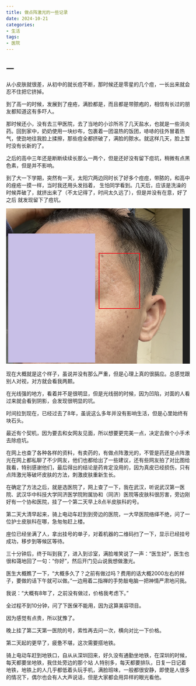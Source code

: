 ```yaml
---
title: 做点阵激光的一些记录
date: 2024-10-21
categories:
- 生活
tags:
- 医院
---
```


## 一

从小皮肤就很差，从初中的就长痘不断，那时候还是零星的几个痘，一长出来就会忍不住把它挤掉。

到了高一的时候，发展到了痤疮，满脸都是，而且都是带脓疱的，相信有长过的朋友都知道这有多吓人。

那时候还小，没有去三甲医院，去了当地的小诊所吊了几天盐水，也就是一些消炎药。回到家中，奶奶使用一块纱布，包裹着一团温热的饭团，哧哧的往外冒着热气，使劲地往我脸上揉擦，那些痘全都挤破了，满脸的脓水。就这样几天，脸上暂时没有长新的了。

之后的高中三年还是断断续续长那么一两个，但是还好没有留下痘坑，稍微有点黑色素，但是并不影响。

到了大一下学期，突然有一天，太阳穴两边同时长了好多个痘痘，带脓的，和高中的痤疮一摸一样，当时我还用头发挡着，
生怕同学看到。几天后，应该是洗澡的时候弄破了，就挤出来了（不太记得了，时间太久远了），但是并没有在意，好了之后
就发现留下了痘坑。

![alt text](/images/cn/Snipaste_2024-10-21_21-09-16.png)

现在大概就是这个样子，虽说并没有那么严重，但是心理上真的很膈应。总感觉跟别人对视，对方就会看我两颞。

在光线强的地方，看着并不是很明显，但是光线弱的时候，因为凹陷，对面的人看过来就会看到阴影，会发现很明显的坑。

时间拉到现在，已经过去了8年，虽说这么多年并没有影响生活，但是心里始终有块石头。

最近有个契机，因为要去和女网友见面，所以想要更完美一点，决定去做个小手术去除痘坑。

在网上也查了各种各样的资料，有卖药的，有做点阵激光的，不管是药还是点阵激光在网上都私聊了不少网友，他们也都给出了一些建议，还有些网友拍了对比图给我看，特别感谢他们，最后得出的结论是药肯定没用的，因为真皮已经损伤，只有点阵激光等破坏皮肤的方法，刺激皮肤重新生长。

在确定了方法之后，就是选医院了，网上查了一下，我在武汉，听说武汉第一医院、武汉华中科技大学同济医学院附属协和（同济）医院等皮肤科很厉害，旁边刚好有一个协和医院，挂了一个第二天早上8点半皮肤科的号。

第二天大清早起来，骑上电动车赶到到旁边的医院，一大早医院络绎不绝，问了一位护士皮肤科在哪，急匆匆赶上楼。

座位已经坐满了人，拿出挂号的单子，对着机器的二维码扫了一下，显示已经挂号成功，移步到等候区等待。

三十分钟后，终于叫到我了，进入到诊室，满脸堆笑说了一声：“医生好”，医生也很和蔼地回了一句：“你好”，然后开门见山说我想做激光。

医生大概瞧了一下，“大概多久了？之前有做过吗？费用的话大概2000左右的样子，要做的话下午就可以做。”一边用着二指禅的手势敲电脑一把神情严肃地问我。

我说：“大概有8年了，之前没有做过，价格我考虑下。”

全过程不到10分钟，问了下医保不能用，因为这算美容项目。

因为感觉有点贵，所以犹豫了。

晚上挂了第二天第一医院的号，索性再去问一次，横向对比一下价格。

第二天起的更早了，疲惫不堪，这次需要搭地铁。

骑上电动车赶到地铁口，自从从深圳回来，好久没有通勤坐地铁，在深圳的时候，每天都要坐地铁，我住处旁边的那个站
人特别多，每天都要排队，日复一日记着地铁，地铁上的人几乎都低着头玩手机，满脸班味，一般都很安静，即使是人很多
的情况下，偶尔也会有人大声说话，但是大家都会用异样的眼光看他。

